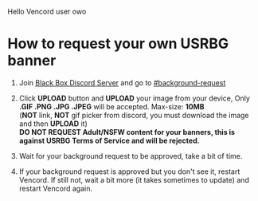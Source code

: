 Hello Vencord user owo

# How to request your own USRBG banner

1. Join [Black Box Discord Server](https://discord.gg/TeRQEPb) and go to [#background-request](https://discord.com/channels/449175561529589761/645627516794699787/)

2. Click **UPLOAD** button and **UPLOAD** your image from your device, Only **.GIF .PNG .JPG .JPEG** will be accepted. Max-size: **10MB**
<br>(**NOT** link, **NOT** gif picker from discord, you must download the image and then **UPLOAD** it)
<br>**DO NOT REQUEST Adult/NSFW content for your banners, this is against USRBG Terms of Service and will be rejected.**

3. Wait for your background request to be approved, take a bit of time.

4. If your background request is approved but you don't see it, restart Vencord. If still not, wait a bit more (it takes sometimes to update) and restart Vencord again.

